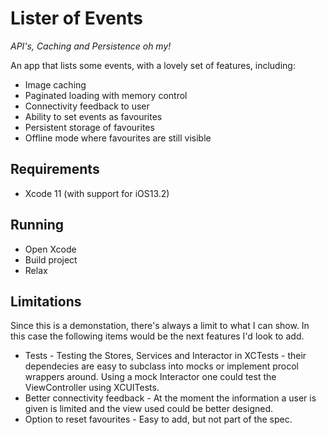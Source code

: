 # Lister of Events
_API's, Caching and Persistence oh my!_

An app that lists some events, with a lovely set of features, including:

* Image caching
* Paginated loading with memory control
* Connectivity feedback to user
* Ability to set events as favourites
* Persistent storage of favourites
* Offline mode where favourites are still visible

## Requirements

* Xcode 11 (with support for iOS13.2)

## Running

* Open Xcode
* Build project
* Relax

## Limitations

Since this is a demonstation, there's always a limit to what I can show. In this case the following items would be the next features I'd look to add.

* Tests - Testing the Stores, Services and Interactor in XCTests - their dependecies are easy to subclass into mocks or implement procol wrappers around. Using a mock Interactor one could test the ViewController using XCUITests. 
* Better connectivity feedback - At the moment the information a user is given is limited and the view used could be better designed.
* Option to reset favourites - Easy to add, but not part of the spec.
